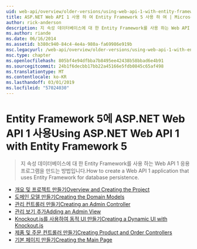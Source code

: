 ```yaml
---
uid: web-api/overview/older-versions/using-web-api-1-with-entity-framework-5/index
title: ASP.NET Web API 1 사용 하 여 Entity Framework 5 사용 하 여 | Microsoft Docs
author: rick-anderson
description: 지 속성 데이터베이스에 대 한 Entity Framework를 사용 하는 Web API 1 응용 프로그램을 만드는 방법입니다.
ms.author: riande
ms.date: 06/16/2014
ms.assetid: b380c940-84c4-4e4a-980a-fa69986e919b
msc.legacyurl: /web-api/overview/older-versions/using-web-api-1-with-entity-framework-5
msc.type: chapter
ms.openlocfilehash: 805bf4e94dfbba7b8495ee42438b58bbad6e4b91
ms.sourcegitcommit: 24b1f6decbb17bb22a45166e5fdb0845c65af498
ms.translationtype: MT
ms.contentlocale: ko-KR
ms.lasthandoff: 03/01/2019
ms.locfileid: "57024030"
---
```

<a name="using-aspnet-web-api-1-with-entity-framework-5"></a><span data-ttu-id="e6cea-103">Entity Framework 5에 ASP.NET Web API 1 사용</span><span class="sxs-lookup"><span data-stu-id="e6cea-103">Using ASP.NET Web API 1 with Entity Framework 5</span></span>
====================
> <span data-ttu-id="e6cea-104">지 속성 데이터베이스에 대 한 Entity Framework를 사용 하는 Web API 1 응용 프로그램을 만드는 방법입니다.</span><span class="sxs-lookup"><span data-stu-id="e6cea-104">How to create a Web API 1 application that uses Entity Framework for database persistence.</span></span>


- [<span data-ttu-id="e6cea-105">개요 및 프로젝트 만들기</span><span class="sxs-lookup"><span data-stu-id="e6cea-105">Overview and Creating the Project</span></span>](using-web-api-with-entity-framework-part-1.md)
- [<span data-ttu-id="e6cea-106">도메인 모델 만들기</span><span class="sxs-lookup"><span data-stu-id="e6cea-106">Creating the Domain Models</span></span>](using-web-api-with-entity-framework-part-2.md)
- [<span data-ttu-id="e6cea-107">관리 컨트롤러 만들기</span><span class="sxs-lookup"><span data-stu-id="e6cea-107">Creating an Admin Controller</span></span>](using-web-api-with-entity-framework-part-3.md)
- [<span data-ttu-id="e6cea-108">관리 보기 추가</span><span class="sxs-lookup"><span data-stu-id="e6cea-108">Adding an Admin View</span></span>](using-web-api-with-entity-framework-part-4.md)
- [<span data-ttu-id="e6cea-109">Knockout.js를 사용하여 동적 UI 만들기</span><span class="sxs-lookup"><span data-stu-id="e6cea-109">Creating a Dynamic UI with Knockout.js</span></span>](using-web-api-with-entity-framework-part-5.md)
- [<span data-ttu-id="e6cea-110">제품 및 주문 컨트롤러 만들기</span><span class="sxs-lookup"><span data-stu-id="e6cea-110">Creating Product and Order Controllers</span></span>](using-web-api-with-entity-framework-part-6.md)
- [<span data-ttu-id="e6cea-111">기본 페이지 만들기</span><span class="sxs-lookup"><span data-stu-id="e6cea-111">Creating the Main Page</span></span>](using-web-api-with-entity-framework-part-7.md)
